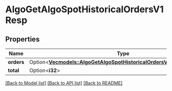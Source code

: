 # AlgoGetAlgoSpotHistoricalOrdersV1Resp

## Properties

Name | Type | Description | Notes
------------ | ------------- | ------------- | -------------
**orders** | Option<[**Vec<models::AlgoGetAlgoSpotHistoricalOrdersV1RespOrdersInner>**](AlgoGetAlgoSpotHistoricalOrdersV1Resp_orders_inner.md)> |  | [optional]
**total** | Option<**i32**> |  | [optional]

[[Back to Model list]](../README.md#documentation-for-models) [[Back to API list]](../README.md#documentation-for-api-endpoints) [[Back to README]](../README.md)


